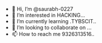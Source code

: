 - 👋 Hi, I’m @saurabh-0227
- 👀 I’m interested in HACKING...
- 🌱 I’m currently learning .TYBSCIT..
- 💞️ I’m looking to collaborate on ...
- 📫 How to reach me 9326313516..

<!---
saurabh-0227/saurabh-0227 is a ✨ special ✨ repository because its `README.md` (this file) appears on your GitHub profile.
You can click the Preview link to take a look at your changes.
--->
